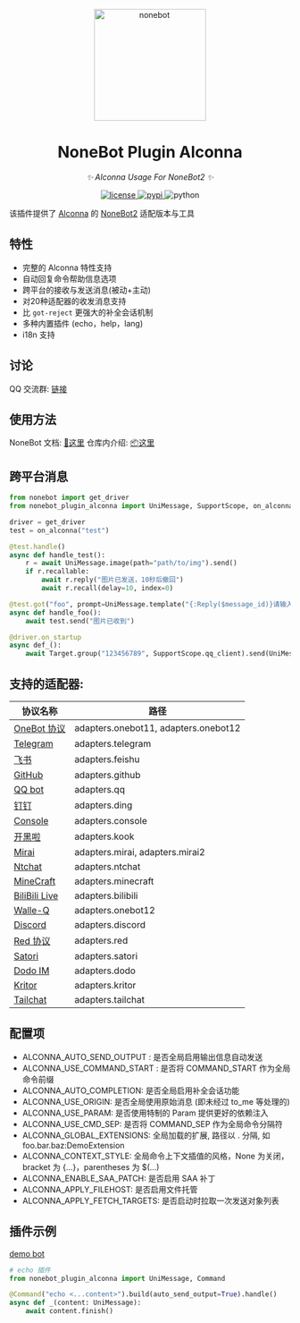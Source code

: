 <p align="center">
  <a href="https://v2.nonebot.dev/"><img src="https://v2.nonebot.dev/logo.png" width="200" height="200" alt="nonebot"></a>
</p>

<div align="center">

# NoneBot Plugin Alconna

_✨ Alconna Usage For NoneBot2 ✨_

</div>

<p align="center">
  <a href="https://raw.githubusercontent.com/nonebot/plugin-alconna/master/LICENSE">
    <img src="https://img.shields.io/github/license/nonebot/plugin-alconna.svg" alt="license">
  </a>
  <a href="https://pypi.python.org/pypi/nonebot-plugin-alconna">
    <img src="https://img.shields.io/pypi/v/nonebot-plugin-alconna.svg" alt="pypi">
  </a>
  <img src="https://img.shields.io/badge/python-3.9+-blue.svg" alt="python">
</p>

该插件提供了 [Alconna](https://github.com/ArcletProject/Alconna) 的 [NoneBot2](https://github.com/nonebot/nonebot2) 适配版本与工具

## 特性

- 完整的 Alconna 特性支持
- 自动回复命令帮助信息选项
- 跨平台的接收与发送消息(被动+主动)
- 对20种适配器的收发消息支持
- 比 `got-reject` 更强大的补全会话机制
- 多种内置插件 (echo，help，lang)
- i18n 支持

## 讨论

QQ 交流群: [链接](https://jq.qq.com/?_wv=1027&k=PUPOnCSH)


## 使用方法

NoneBot 文档: [📖这里](https://nonebot.dev/docs/next/best-practice/alconna/)
仓库内介绍: [📦这里](/docs.md)

## 跨平台消息

```python
from nonebot import get_driver
from nonebot_plugin_alconna import UniMessage, SupportScope, on_alconna

driver = get_driver
test = on_alconna("test")

@test.handle()
async def handle_test():
    r = await UniMessage.image(path="path/to/img").send()
    if r.recallable:
        await r.reply("图片已发送，10秒后撤回")
        await r.recall(delay=10, index=0)

@test.got("foo", prompt=UniMessage.template("{:Reply($message_id)}请输入图片"))
async def handle_foo():
    await test.send("图片已收到")

@driver.on_startup
async def_():
    await Target.group("123456789", SupportScope.qq_client).send(UniMessage.image(path="test.png"))
```

## 支持的适配器:

| 协议名称                                                                | 路径                                   |
|---------------------------------------------------------------------|--------------------------------------|
| [OneBot 协议](https://onebot.dev/)                                    | adapters.onebot11, adapters.onebot12 |
| [Telegram](https://core.telegram.org/bots/api)                      | adapters.telegram                    |
| [飞书](https://open.feishu.cn/document/home/index)                    | adapters.feishu                      |
| [GitHub](https://docs.github.com/en/developers/apps)                | adapters.github                      |
| [QQ bot](https://github.com/nonebot/adapter-qq)                     | adapters.qq                          |
| [钉钉](https://open.dingtalk.com/document/)                           | adapters.ding                        |
| [Console](https://github.com/nonebot/adapter-console)               | adapters.console                     |
| [开黑啦](https://developer.kookapp.cn/)                                | adapters.kook                        |
| [Mirai](https://docs.mirai.mamoe.net/mirai-api-http/)               | adapters.mirai, adapters.mirai2      |
| [Ntchat](https://github.com/JustUndertaker/adapter-ntchat)          | adapters.ntchat                      |
| [MineCraft](https://github.com/17TheWord/nonebot-adapter-minecraft) | adapters.minecraft                   |
| [BiliBili Live](https://github.com/wwweww/adapter-bilibili)         | adapters.bilibili                    |
| [Walle-Q](https://github.com/onebot-walle/nonebot_adapter_walleq)   | adapters.onebot12                    |
| [Discord](https://github.com/nonebot/adapter-discord)               | adapters.discord                     |
| [Red 协议](https://github.com/nonebot/adapter-red)                    | adapters.red                         |
| [Satori](https://github.com/nonebot/adapter-satori)                 | adapters.satori                      |
| [Dodo IM](https://github.com/nonebot/adapter-dodo)                  | adapters.dodo                        |
| [Kritor](https://github.com/nonebot/adapter-kritor)                 | adapters.kritor                      |
| [Tailchat](https://github.com/eya46/nonebot-adapter-tailchat)       | adapters.tailchat                    |

## 配置项

- ALCONNA_AUTO_SEND_OUTPUT : 是否全局启用输出信息自动发送
- ALCONNA_USE_COMMAND_START : 是否将 COMMAND_START 作为全局命令前缀
- ALCONNA_AUTO_COMPLETION: 是否全局启用补全会话功能
- ALCONNA_USE_ORIGIN: 是否全局使用原始消息 (即未经过 to_me 等处理的)
- ALCONNA_USE_PARAM: 是否使用特制的 Param 提供更好的依赖注入
- ALCONNA_USE_CMD_SEP: 是否将 COMMAND_SEP 作为全局命令分隔符
- ALCONNA_GLOBAL_EXTENSIONS: 全局加载的扩展, 路径以 . 分隔, 如 foo.bar.baz:DemoExtension
- ALCONNA_CONTEXT_STYLE: 全局命令上下文插值的风格，None 为关闭，bracket 为 {...}，parentheses 为 $(...)
- ALCONNA_ENABLE_SAA_PATCH: 是否启用 SAA 补丁
- ALCONNA_APPLY_FILEHOST: 是否启用文件托管
- ALCONNA_APPLY_FETCH_TARGETS: 是否启动时拉取一次发送对象列表

## 插件示例

[demo bot](./example/plugins/demo.py)

```python
# echo 插件
from nonebot_plugin_alconna import UniMessage, Command

@Command("echo <...content>").build(auto_send_output=True).handle()
async def _(content: UniMessage):
    await content.finish()
```